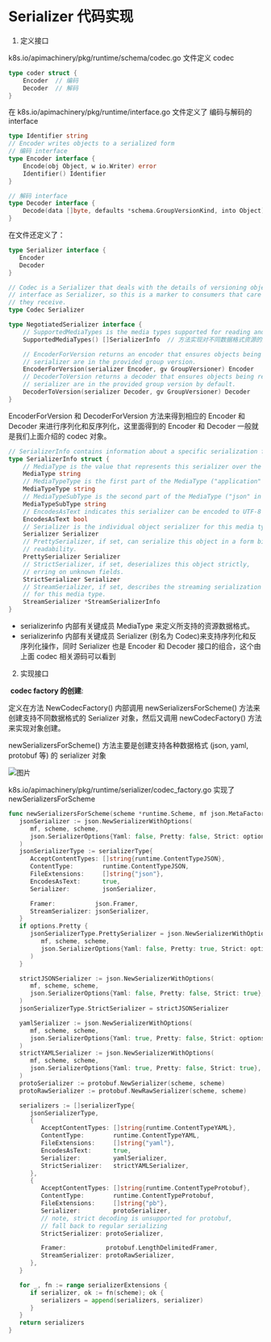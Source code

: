 # Serializer 代码实现

1. 定义接口

k8s.io/apimachinery/pkg/runtime/schema/codec.go  文件定义 codec

```go
type coder struct {
    Encoder  // 编码 
	Decoder  // 解码
}
```

在 k8s.io/apimachinery/pkg/runtime/interface.go 文件定义了 编码与解码的 interface

```go
type Identifier string 
// Encoder writes objects to a serialized form
// 编码 interface
type Encoder interface {
	Encode(obj Object, w io.Writer) error
	Identifier() Identifier
}

// 解码 interface
type Decoder interface {
	Decode(data []byte, defaults *schema.GroupVersionKind, into Object) (Object, *schema.GroupVersionKind, error)
}

```

在文件还定义了：

```go
type Serializer interface {
   Encoder
   Decoder
}

// Codec is a Serializer that deals with the details of versioning objects. It offers the same
// interface as Serializer, so this is a marker to consumers that care about the version of the objects
// they receive.
type Codec Serializer
```



```go
type NegotiatedSerializer interface {
	// SupportedMediaTypes is the media types supported for reading and writing single objects.
	SupportedMediaTypes() []SerializerInfo  // 方法实现对不同数据格式资源的支持，例如常见的 json，ymal，protobuf 等协议

	// EncoderForVersion returns an encoder that ensures objects being written to the provided
	// serializer are in the provided group version.
	EncoderForVersion(serializer Encoder, gv GroupVersioner) Encoder
	// DecoderToVersion returns a decoder that ensures objects being read by the provided
	// serializer are in the provided group version by default.
	DecoderToVersion(serializer Decoder, gv GroupVersioner) Decoder
}

```

EncoderForVersion 和 DecoderForVersion 方法来得到相应的 Encoder 和 Decoder 来进行序列化和反序列化，这里面得到的 Encoder 和 Decoder 一般就是我们上面介绍的 codec 对象。

```go
// SerializerInfo contains information about a specific serialization format
type SerializerInfo struct {
	// MediaType is the value that represents this serializer over the wire.
	MediaType string
	// MediaTypeType is the first part of the MediaType ("application" in "application/json").
	MediaTypeType string
	// MediaTypeSubType is the second part of the MediaType ("json" in "application/json").
	MediaTypeSubType string
	// EncodesAsText indicates this serializer can be encoded to UTF-8 safely.
	EncodesAsText bool
	// Serializer is the individual object serializer for this media type.
	Serializer Serializer
	// PrettySerializer, if set, can serialize this object in a form biased towards
	// readability.
	PrettySerializer Serializer
	// StrictSerializer, if set, deserializes this object strictly,
	// erring on unknown fields.
	StrictSerializer Serializer
	// StreamSerializer, if set, describes the streaming serialization format
	// for this media type.
	StreamSerializer *StreamSerializerInfo
}
```



- serializerinfo 内部有关键成员 MediaType 来定义所支持的资源数据格式。
- serializerinfo 内部有关键成员 Serializer (别名为 Codec)来支持序列化和反序列化操作，同时 Serializer 也是 Encoder 和 Decoder 接口的组合，这个由上面 codec 相关源码可以看到

2. 实现接口

​		**codec factory 的创建**: 

定义在方法 NewCodecFactory() 内部调用  newSerializersForScheme() 方法来创建支持不同数据格式的 Serializer 对象，然后又调用 newCodecFactory() 方法来实现对象创建。

newSerializersForScheme() 方法主要是创建支持各种数据格式 (json, yaml, protobuf 等) 的 serializer 对象		

![图片](https://file.longqiuhong.com/uploads/picgo/640.png)

 k8s.io/apimachinery/pkg/runtime/serializer/codec_factory.go 实现了 newSerializersForScheme 

```go
func newSerializersForScheme(scheme *runtime.Scheme, mf json.MetaFactory, options CodecFactoryOptions) []serializerType {
   jsonSerializer := json.NewSerializerWithOptions(
      mf, scheme, scheme,
      json.SerializerOptions{Yaml: false, Pretty: false, Strict: options.Strict},
   )
   jsonSerializerType := serializerType{
      AcceptContentTypes: []string{runtime.ContentTypeJSON},
      ContentType:        runtime.ContentTypeJSON,
      FileExtensions:     []string{"json"},
      EncodesAsText:      true,
      Serializer:         jsonSerializer,

      Framer:           json.Framer,
      StreamSerializer: jsonSerializer,
   }
   if options.Pretty {
      jsonSerializerType.PrettySerializer = json.NewSerializerWithOptions(
         mf, scheme, scheme,
         json.SerializerOptions{Yaml: false, Pretty: true, Strict: options.Strict},
      )
   }

   strictJSONSerializer := json.NewSerializerWithOptions(
      mf, scheme, scheme,
      json.SerializerOptions{Yaml: false, Pretty: false, Strict: true},
   )
   jsonSerializerType.StrictSerializer = strictJSONSerializer

   yamlSerializer := json.NewSerializerWithOptions(
      mf, scheme, scheme,
      json.SerializerOptions{Yaml: true, Pretty: false, Strict: options.Strict},
   )
   strictYAMLSerializer := json.NewSerializerWithOptions(
      mf, scheme, scheme,
      json.SerializerOptions{Yaml: true, Pretty: false, Strict: true},
   )
   protoSerializer := protobuf.NewSerializer(scheme, scheme)
   protoRawSerializer := protobuf.NewRawSerializer(scheme, scheme)

   serializers := []serializerType{
      jsonSerializerType,
      {
         AcceptContentTypes: []string{runtime.ContentTypeYAML},
         ContentType:        runtime.ContentTypeYAML,
         FileExtensions:     []string{"yaml"},
         EncodesAsText:      true,
         Serializer:         yamlSerializer,
         StrictSerializer:   strictYAMLSerializer,
      },
      {
         AcceptContentTypes: []string{runtime.ContentTypeProtobuf},
         ContentType:        runtime.ContentTypeProtobuf,
         FileExtensions:     []string{"pb"},
         Serializer:         protoSerializer,
         // note, strict decoding is unsupported for protobuf,
         // fall back to regular serializing
         StrictSerializer: protoSerializer,

         Framer:           protobuf.LengthDelimitedFramer,
         StreamSerializer: protoRawSerializer,
      },
   }

   for _, fn := range serializerExtensions {
      if serializer, ok := fn(scheme); ok {
         serializers = append(serializers, serializer)
      }
   }
   return serializers
}
```